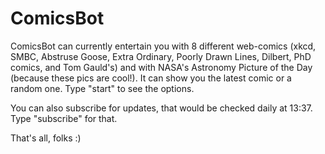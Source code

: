 # ComicsBot

ComicsBot can currently entertain you with 8 different web-comics (xkcd, SMBC, Abstruse Goose, Extra Ordinary, Poorly Drawn Lines, Dilbert, PhD comics, and Tom Gauld's) and with NASA's Astronomy Picture of the Day (because these pics are cool!).
It can show you the latest comic or a random one.
Type "start" to see the options.

You can also subscribe for updates, that would be checked daily at 13:37.
Type "subscribe" for that.

That's all, folks :)
